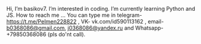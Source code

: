 Hi, I’m basikov7.
I’m interested in coding.
I’m currently learning Python and JS.
How to reach me ... You can type me in telegram- https://t.me/Pelmen228822 , VK- vk.com/id590113162 , email- b0368086@gmail.com, j0368086@yandex.ru and Whatsapp- +79850368086 (pls do'nt call).
 

<!---
basikov7/basikov7 is a ✨ special ✨ repository because its `README.md` (this file) appears on your GitHub profile.
You can click the Preview link to take a look at your changes.
--->
